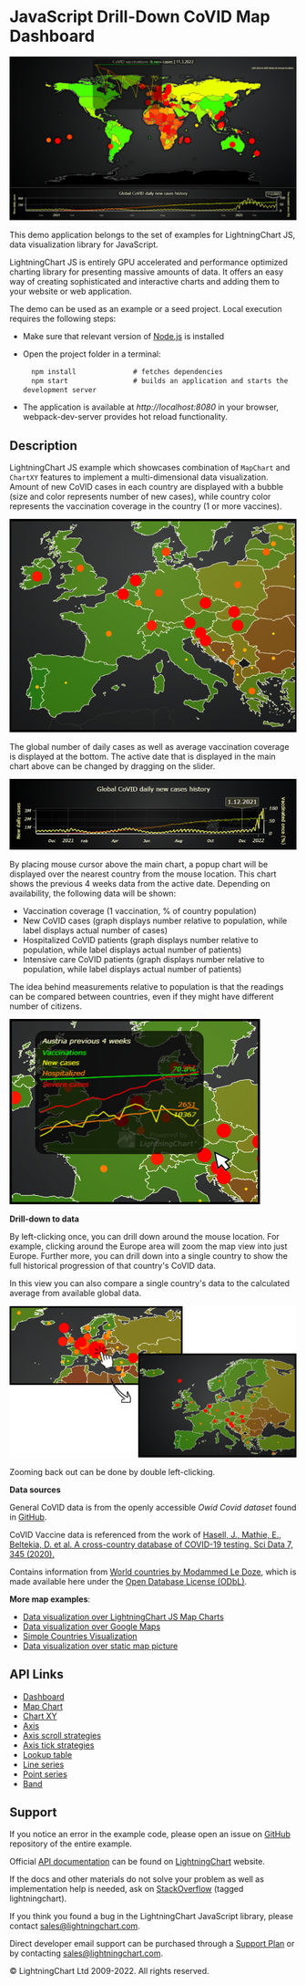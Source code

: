 # JavaScript Drill-Down CoVID Map Dashboard

![JavaScript Drill-Down CoVID Map Dashboard](covidDrillDownDashboard-darkGold.png)

This demo application belongs to the set of examples for LightningChart JS, data visualization library for JavaScript.

LightningChart JS is entirely GPU accelerated and performance optimized charting library for presenting massive amounts of data. It offers an easy way of creating sophisticated and interactive charts and adding them to your website or web application.

The demo can be used as an example or a seed project. Local execution requires the following steps:

-   Make sure that relevant version of [Node.js](https://nodejs.org/en/download/) is installed
-   Open the project folder in a terminal:

          npm install              # fetches dependencies
          npm start                # builds an application and starts the development server

-   The application is available at _http://localhost:8080_ in your browser, webpack-dev-server provides hot reload functionality.


## Description

LightningChart JS example which showcases combination of `MapChart` and `ChartXY` features to implement a multi-dimensional data visualization. Amount of new CoVID cases in each country are displayed with a bubble (size and color represents number of new cases), while country color represents the vaccination coverage in the country (1 or more vaccines).

[//]: # 'IMPORTANT: The assets will not show before README.md is built - relative path is different!'

![](./assets/pic1.png)

The global number of daily cases as well as average vaccination coverage is displayed at the bottom. The active date that is displayed in the main chart above can be changed by dragging on the slider.

[//]: # 'IMPORTANT: The assets will not show before README.md is built - relative path is different!'

![](./assets/pic2.png)

By placing mouse cursor above the main chart, a popup chart will be displayed over the nearest country from the mouse location. This chart shows the previous 4 weeks data from the active date. Depending on availability, the following data will be shown:

-   Vaccination coverage (1 vaccination, % of country population)
-   New CoVID cases (graph displays number relative to population, while label displays actual number of cases)
-   Hospitalized CoVID patients (graph displays number relative to population, while label displays actual number of patients)
-   Intensive care CoVID patients (graph displays number relative to population, while label displays actual number of patients)

The idea behind measurements relative to population is that the readings can be compared between countries, even if they might have different number of citizens.

[//]: # 'IMPORTANT: The assets will not show before README.md is built - relative path is different!'

![](./assets/pic3.png)

**Drill-down to data**

By left-clicking once, you can drill down around the mouse location. For example, clicking around the Europe area will zoom the map view into just Europe. Further more, you can drill down into a single country to show the full historical progression of that country's CoVID data.

In this view you can also compare a single country's data to the calculated average from available global data.

[//]: # 'IMPORTANT: The assets will not show before README.md is built - relative path is different!'

![](./assets/pic4.png)

Zooming back out can be done by double left-clicking.

**Data sources**

General CoVID data is from the openly accessible _Owid Covid dataset_ found in [GitHub](https://github.com/owid/covid-19-data/tree/master/public/data).

CoVID Vaccine data is referenced from the work of [Hasell, J., Mathie, E., Beltekia, D. et al. A cross-country database of COVID-19 testing. Sci Data 7, 345 (2020).](https://doi.org/10.1038/s41597-020-00688-8)

Contains information from [World countries by Modammed Le Doze](https://github.com/mledoze/countries), which is made available here under the [Open Database License (ODbL)](https://github.com/mledoze/countries/blob/master/LICENSE).

**More map examples**:

-   [Data visualization over LightningChart JS Map Charts](https://lightningchart.com/lightningchart-js-interactive-examples/examples/lcjs-example-1103-mapChartVizXY.html)
-   [Data visualization over Google Maps](https://blog.arction.com/easy-geospatial-data-visualization-with-lightningchart-js-and-google)
-   [Simple Countries Visualization](https://lightningchart.com/lightningchart-js-interactive-examples/examples/lcjs-example-1101-mapChartDynamicColor.html)
-   [Data visualization over static map picture](https://lightningchart.com/lightningchart-js-interactive-examples/examples/lcjs-example-1110-geoChartUsaTemperature.html)


## API Links

* [Dashboard]
* [Map Chart]
* [Chart XY]
* [Axis]
* [Axis scroll strategies]
* [Axis tick strategies]
* [Lookup table]
* [Line series]
* [Point series]
* [Band]


## Support

If you notice an error in the example code, please open an issue on [GitHub][0] repository of the entire example.

Official [API documentation][1] can be found on [LightningChart][2] website.

If the docs and other materials do not solve your problem as well as implementation help is needed, ask on [StackOverflow][3] (tagged lightningchart).

If you think you found a bug in the LightningChart JavaScript library, please contact sales@lightningchart.com.

Direct developer email support can be purchased through a [Support Plan][4] or by contacting sales@lightningchart.com.

[0]: https://github.com/Arction/
[1]: https://lightningchart.com/lightningchart-js-api-documentation/
[2]: https://lightningchart.com
[3]: https://stackoverflow.com/questions/tagged/lightningchart
[4]: https://lightningchart.com/support-services/

© LightningChart Ltd 2009-2022. All rights reserved.


[Dashboard]: https://lightningchart.com/js-charts/api-documentation/v6.0.0/classes/Dashboard.html
[Map Chart]: https://lightningchart.com/js-charts/api-documentation/v6.0.0/classes/MapChart.html
[Chart XY]: https://lightningchart.com/js-charts/api-documentation/v6.0.0/classes/ChartXY.html
[Axis]: https://lightningchart.com/js-charts/api-documentation/v6.0.0/classes/Axis.html
[Axis scroll strategies]: https://lightningchart.com/js-charts/api-documentation/v6.0.0/variables/AxisScrollStrategies.html
[Axis tick strategies]: https://lightningchart.com/js-charts/api-documentation/v6.0.0/variables/AxisTickStrategies.html
[Lookup table]: https://lightningchart.com/js-charts/api-documentation/v6.0.0/classes/LUT.html
[Line series]: https://lightningchart.com/js-charts/api-documentation/v6.0.0/classes/LineSeries.html
[Point series]: https://lightningchart.com/js-charts/api-documentation/v6.0.0/classes/PointSeries.html
[Band]: https://lightningchart.com/js-charts/api-documentation/v6.0.0/classes/Band.html

